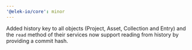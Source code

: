 ```yaml
---
'@elek-io/core': minor
---
```


Added history key to all objects (Project, Asset, Collection and Entry) and the `read` method of their services now support reading from history by providing a commit hash.
